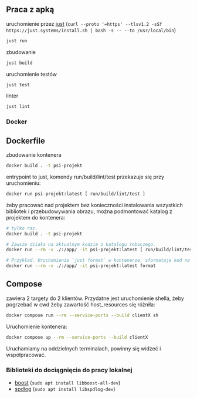 ## Praca z apką

uruchomienie przez [just](https://github.com/casey/just) (`curl --proto '=https' --tlsv1.2 -sSf https://just.systems/install.sh | bash -s -- --to /usr/local/bin`)

```bash
just run
```

zbudowanie

```bash
just build
```

uruchomienie testów

```bash
just test
```

linter

```bash
just lint
```

### Docker

## Dockerfile

zbudowanie kontenera

```bash
docker build . -t psi-projekt
```

entrypoint to just, komendy run/build/lint/test przekazuje się przy uruchomieniu:

```bash
docker run psi-projekt:latest [ run/build/lint/test ]
```

żeby pracować nad projektem bez konieczności instalowania wszystkich bibliotek i przebudowywania obrazu, można podmontować katalog z projektem do kontenera:

```bash
# tylko raz.
docker build . -t psi-projekt

# Zawsze działa na aktualnym kodzie z katalogu roboczego.
docker run --rm -v ./:/app/ -it psi-projekt:latest [ run/build/lint/test ]

# Przykład. Uruchomienie `just format` w kontenerze, sformatuje kod na lokalnej maszynie. Bez konieczności instalowania narzędzi.
docker run --rm -v ./:/app/ -it psi-projekt:latest format
```

## Compose

zawiera 2 targety do 2 klientów. Przydatne jest uruchomienie shella, żeby pogrzebać w cwd żeby zawartość host_resources się różniła:

```bash
docker compose run --rm --service-ports --build clientX sh
```

Uruchomienie kontenera:

```bash
docker compose up --rm --service-ports --build clientX
```

Uruchamiamy na oddzielnych terminalach, powinny się widzeć i współpracować.

### Biblioteki do dociągnięcia do pracy lokalnej

* [boost](https://www.boost.org/) (`sudo apt install libboost-all-dev`)
* [spdlog](https://github.com/gabime/spdlog) (`sudo apt install libspdlog-dev`)
